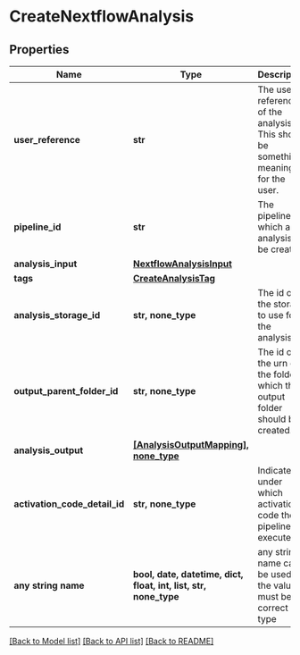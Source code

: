 # CreateNextflowAnalysis


## Properties
Name | Type | Description | Notes
------------ | ------------- | ------------- | -------------
**user_reference** | **str** | The user-reference of the analysis. This should be something meaningful for the user. | 
**pipeline_id** | **str** | The pipeline for which an analysis will be created. | 
**analysis_input** | [**NextflowAnalysisInput**](NextflowAnalysisInput.md) |  | 
**tags** | [**CreateAnalysisTag**](CreateAnalysisTag.md) |  | [optional] 
**analysis_storage_id** | **str, none_type** | The id of the storage to use for the analysis. | [optional] 
**output_parent_folder_id** | **str, none_type** | The id or the urn of the folder in which the output folder should be created. | [optional] 
**analysis_output** | [**[AnalysisOutputMapping], none_type**](AnalysisOutputMapping.md) |  | [optional] 
**activation_code_detail_id** | **str, none_type** | Indicates under which activation code the pipeline is executed. | [optional] 
**any string name** | **bool, date, datetime, dict, float, int, list, str, none_type** | any string name can be used but the value must be the correct type | [optional]

[[Back to Model list]](../README.md#documentation-for-models) [[Back to API list]](../README.md#documentation-for-api-endpoints) [[Back to README]](../README.md)


